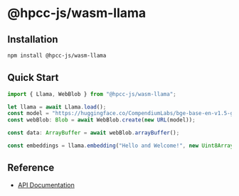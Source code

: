 # @hpcc-js/wasm-llama

## Installation

```sh
npm install @hpcc-js/wasm-llama
```

## Quick Start

```typescript
import { Llama, WebBlob } from "@hpcc-js/wasm-llama";

let llama = await Llama.load();
const model = "https://huggingface.co/CompendiumLabs/bge-base-en-v1.5-gguf/resolve/main/bge-base-en-v1.5-q4_k_m.gguf";
const webBlob: Blob = await WebBlob.create(new URL(model));

const data: ArrayBuffer = await webBlob.arrayBuffer();

const embeddings = llama.embedding("Hello and Welcome!", new Uint8Array(data));
```

## Reference

* [API Documentation](https://hpcc-systems.github.io/hpcc-js-wasm/llama/src/llama/classes/llama.html)
